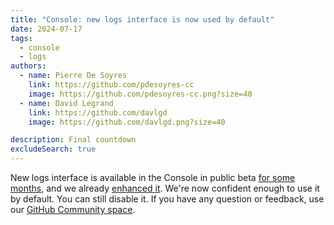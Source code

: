 ```yaml
---
title: "Console: new logs interface is now used by default"
date: 2024-07-17
tags:
  - console
  - logs
authors:
  - name: Pierre De Soyres
    link: https://github.com/pdesoyres-cc
    image: https://github.com/pdesoyres-cc.png?size=40
  - name: David Legrand
    link: https://github.com/davlgd
    image: https://github.com/davlgd.png?size=40

description: Final countdown
excludeSearch: true
---
```


New logs interface is available in the Console in public beta [for some months](/changelog/2024-04-15-new-logs-interface-public-beta/), and we already [enhanced it](/changelog/2024-06-21-better-new-logs/). We're now confident enough to use it by default. You can still disable it. If you have any question or feedback, use our [GitHub Community space](https://github.com/CleverCloud/Community/discussions/categories/new-logs-interface).